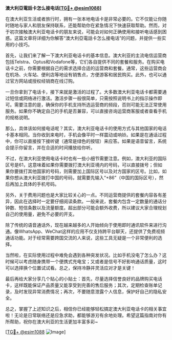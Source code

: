 **澳大利亞電話卡怎么接电话[[TG💪+ @esim1088](https://t.me/s/esim1088)]**

在澳大利亚生活或者旅行时，拥有一张本地电话卡是非常必要的。它不仅能让你随时随地与家人和朋友保持联系，还能帮助你在紧急情况下快速获取帮助。然而，对于初次接触澳大利亚电话卡的朋友来说，可能会对如何正确使用和接听电话感到困惑。这篇文章将详细为你解答“澳大利亞電話卡怎么接电话”的问题，并提供一些实用的小技巧。

首先，让我们来了解一下澳大利亚电话卡的基本信息。澳大利亚的主流电信运营商包括Telstra、Optus和Vodafone等，它们各自提供不同的套餐和服务。在购买电话卡之前，你需要根据自己的需求选择合适的运营商和套餐。通常，这些运营商会在机场、火车站、便利店等地设有销售点，方便游客和居民购买。此外，也可以通过官方网站或授权经销商在线订购。

一旦你拿到了电话卡，接下来就是激活的过程了。大多数澳大利亚电话卡都需要通过短信或网络进行激活。激活步骤一般很简单，只需按照说明书上的指示操作即可。需要注意的是，确保你的手机支持所选运营商的频段，否则可能无法正常使用服务。如果你不确定自己的手机是否兼容，可以直接咨询运营商客服或者查看手机的规格说明。

那么，具体该如何接电话呢？其实，澳大利亚电话卡的使用方式与其他国家的电话卡基本相同。当你收到来电时，手机会像平时一样震动或响铃。如果是在通话过程中，你可以直接按下接听键（通常是绿色的按钮）来应答。如果是语音留言，系统会提示你留言，并在合适的时间播放给你听。

不过，在澳大利亚使用电话卡时也有一些小细节需要注意。例如，澳大利亚的国际区号是61，这意味着如果你需要拨打澳大利亚境内的号码，可以直接拨号；但如果你要拨打其他国家的号码，则需要加上国际区号以及对方国家的区号。比如，如果你想从澳大利亚拨打中国的号码，就需要先输入“+86”（中国的国际区号），然后再加上具体的手机号码。

另外，关于费用问题也是大家比较关心的一点。不同运营商提供的套餐内容各有差异，因此在选择时一定要仔细阅读条款。一般来说，套餐内包含一定数量的通话分钟数、短信条数以及流量额度。超出部分可能会额外收费，所以建议大家合理规划自己的使用量，避免不必要的开支。

除了传统的语音通话外，现在越来越多的人开始倾向于使用即时通讯软件来进行沟通。像WhatsApp、WeChat这样的应用不仅支持跨平台聊天，还提供了免费视频通话功能。对于经常需要跨国交流的人来说，这些工具无疑是一个非常便利的选择。

当然啦，在实际使用过程中难免会遇到各种突发状况。比如手机没电了怎么办？这时候可以考虑随身携带一个便携式充电宝；又或者是信号不好影响通话质量，这时可以选择换个位置试试看。总之，保持冷静并灵活应对才是关键！

最后再给大家分享几个贴心的小贴士：首先，尽量选择信誉良好的品牌购买电话卡，这样既能保证产品质量又能享受到完善的售后服务；其次，定期检查账单记录，及时发现异常消费情况；再次，不要随意泄露个人信息，保护好自己的隐私安全。

总之，掌握了上述知识之后，相信你已经能够轻松搞定澳大利亚电话卡的相关事宜啦！无论是日常联络还是应急求助，都能够游刃有余地处理。希望这篇指南对你有所帮助，祝你在澳大利亚的生活更加丰富多彩~

[[TG💪+ @esim1088](https://t.me/s/esim1088) ![Image](https://i.postimg.cc/4NQfJmqS/Snipaste-2025-05-13-00-14-12.png)]